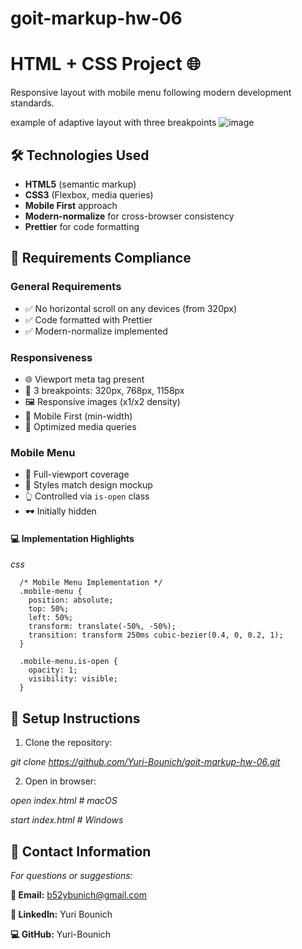 # goit-markup-hw-06
# HTML + CSS Project 🌐

Responsive layout with mobile menu following modern development standards.

example of adaptive layout with three breakpoints
![image](https://github.com/user-attachments/assets/93c8f188-05e6-4a8b-abbb-5fc0612747da)


## 🛠 Technologies Used
   - **HTML5** (semantic markup)
   - **CSS3** (Flexbox, media queries)
   - **Mobile First** approach
   - **Modern-normalize** for cross-browser consistency
   - **Prettier** for code formatting

 ## 📌 Requirements Compliance

  ### General Requirements
   - ✅ No horizontal scroll on any devices (from 320px)
   - ✅ Code formatted with Prettier
   - ✅ Modern-normalize implemented

  ### Responsiveness
   - 🌐 Viewport meta tag present
   - 📱 3 breakpoints: 320px, 768px, 1158px
   - 🖼️ Responsive images (x1/x2 density)
   - 📐 Mobile First (min-width)
   - 🎯 Optimized media queries

  ### Mobile Menu
   - 🍔 Full-viewport coverage
   - 🎨 Styles match design mockup
   - 👆 Controlled via `is-open` class
   - 🕶️ Initially hidden
     
 #### 💻 Implementation Highlights
*css*

      /* Mobile Menu Implementation */
      .mobile-menu {
        position: absolute;
        top: 50%;
        left: 50%;
        transform: translate(-50%, -50%);
        transition: transform 250ms cubic-bezier(0.4, 0, 0.2, 1);
      }

      .mobile-menu.is-open {
        opacity: 1;
        visibility: visible;
      }


## 🚀 Setup Instructions
   1. Clone the repository:
      
   *git clone https://github.com/Yuri-Bounich/goit-markup-hw-06.git*

   2. Open in browser:
      
   *open index.html    # macOS*
   
   *start index.html  # Windows*


## 📩 Contact Information

*For questions or suggestions:*

**📧 Email:** b52ybunich@gmail.com

**💼 LinkedIn:** Yuri Bounich

**💻 GitHub:** Yuri-Bounich
